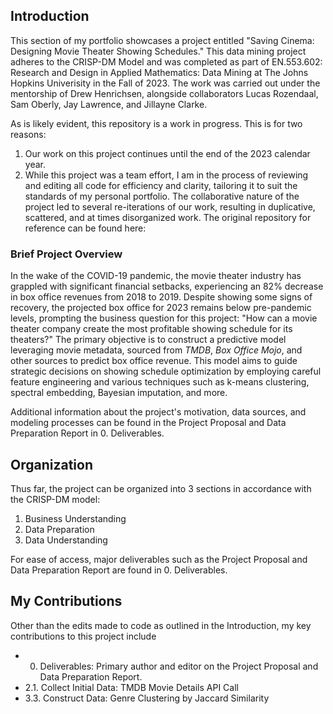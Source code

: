 ## Introduction
This section of my portfolio showcases a project entitled "Saving Cinema: Designing Movie Theater Showing Schedules." This data mining project adheres to the CRISP-DM Model and was completed as part of EN.553.602: Research and Design in Applied Mathematics: Data Mining at The Johns Hopkins Univerisity in the Fall of 2023. The work was carried out under the mentorship of Drew Henrichsen, alongside collaborators Lucas Rozendaal, Sam Oberly, Jay Lawrence, and Jillayne Clarke.

As is likely evident, this repository is a work in progress. This is for two reasons:

1. Our work on this project continues until the end of the 2023 calendar year.
2. While this project was a team effort, I am in the process of reviewing and editing all code for efficiency and clarity, tailoring it to suit the standards of my personal portfolio. The collaborative nature of the project led to several re-iterations of our work, resulting in duplicative, scattered, and at times disorganized work. The original repository for reference can be found here:

### Brief Project Overview
In the wake of the COVID-19 pandemic, the movie theater industry has grappled with significant financial setbacks, experiencing an 82% decrease in box office revenues from 2018 to 2019. Despite showing some signs of recovery, the projected box office for 2023 remains below pre-pandemic levels, prompting the business question for this project: "How can a movie theater company create the most profitable showing schedule for its theaters?" The primary objective is to construct a predictive model leveraging movie metadata, sourced from *TMDB*, *Box Office Mojo*, and other sources to predict box office revenue. This model aims to guide strategic decisions on showing schedule optimization by employing careful feature engineering and various techniques such as k-means clustering, spectral embedding, Bayesian imputation, and more.

Additional information about the project's motivation, data sources, and modeling processes can be found in the Project Proposal and Data Preparation Report in 0. Deliverables. 

## Organization
Thus far, the project can be organized into 3 sections in accordance with the CRISP-DM model:

1. Business Understanding
2. Data Preparation
3. Data Understanding

For ease of access, major deliverables such as the Project Proposal and Data Preparation Report are found in 0. Deliverables.

## My Contributions
Other than the edits made to code as outlined in the Introduction, my key contributions to this project include

- 0. Deliverables: Primary author and editor on the Project Proposal and Data Preparation Report.
- 2.1. Collect Initial Data: TMDB Movie Details API Call
- 3.3. Construct Data: Genre Clustering by Jaccard Similarity

